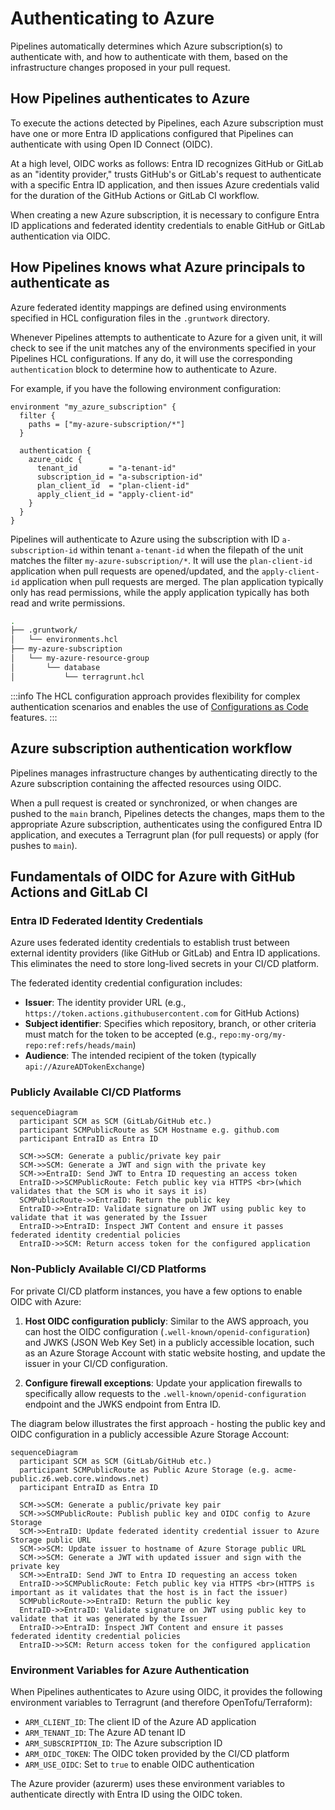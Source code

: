 # Authenticating to Azure

Pipelines automatically determines which Azure subscription(s) to authenticate with, and how to authenticate with them, based on the infrastructure changes proposed in your pull request.

## How Pipelines authenticates to Azure

To execute the actions detected by Pipelines, each Azure subscription must have one or more Entra ID applications configured that Pipelines can authenticate with using Open ID Connect (OIDC).

At a high level, OIDC works as follows: Entra ID recognizes GitHub or GitLab as an "identity provider," trusts GitHub's or GitLab's request to authenticate with a specific Entra ID application, and then issues Azure credentials valid for the duration of the GitHub Actions or GitLab CI workflow.

When creating a new Azure subscription, it is necessary to configure Entra ID applications and federated identity credentials to enable GitHub or GitLab authentication via OIDC.

## How Pipelines knows what Azure principals to authenticate as

Azure federated identity mappings are defined using environments specified in HCL configuration files in the `.gruntwork` directory.

Whenever Pipelines attempts to authenticate to Azure for a given unit, it will check to see if the unit matches any of the environments specified in your Pipelines HCL configurations. If any do, it will use the corresponding `authentication` block to determine how to authenticate to Azure.

For example, if you have the following environment configuration:

```hcl title=".gruntwork/environments.hcl"
environment "my_azure_subscription" {
  filter {
    paths = ["my-azure-subscription/*"]
  }

  authentication {
    azure_oidc {
      tenant_id       = "a-tenant-id"
      subscription_id = "a-subscription-id"
      plan_client_id  = "plan-client-id"
      apply_client_id = "apply-client-id"
    }
  }
}
```

Pipelines will authenticate to Azure using the subscription with ID `a-subscription-id` within tenant `a-tenant-id` when the filepath of the unit matches the filter `my-azure-subscription/*`. It will use the `plan-client-id` application when pull requests are opened/updated, and the `apply-client-id` application when pull requests are merged. The plan application typically only has read permissions, while the apply application typically has both read and write permissions.

```bash title="Infrastructure Live"
.
├── .gruntwork/
│   └── environments.hcl
├── my-azure-subscription
│   └── my-azure-resource-group
│       └── database
│           └── terragrunt.hcl
```

:::info
The HCL configuration approach provides flexibility for complex authentication scenarios and enables the use of [Configurations as Code](/2.0/reference/pipelines/configurations-as-code/) features.
:::

## Azure subscription authentication workflow

Pipelines manages infrastructure changes by authenticating directly to the Azure subscription containing the affected resources using OIDC.

When a pull request is created or synchronized, or when changes are pushed to the `main` branch, Pipelines detects the changes, maps them to the appropriate Azure subscription, authenticates using the configured Entra ID application, and executes a Terragrunt plan (for pull requests) or apply (for pushes to `main`).

## Fundamentals of OIDC for Azure with GitHub Actions and GitLab CI

### Entra ID Federated Identity Credentials

Azure uses federated identity credentials to establish trust between external identity providers (like GitHub or GitLab) and Entra ID applications. This eliminates the need to store long-lived secrets in your CI/CD platform.

The federated identity credential configuration includes:

- **Issuer**: The identity provider URL (e.g., `https://token.actions.githubusercontent.com` for GitHub Actions)
- **Subject identifier**: Specifies which repository, branch, or other criteria must match for the token to be accepted (e.g., `repo:my-org/my-repo:ref:refs/heads/main`)
- **Audience**: The intended recipient of the token (typically `api://AzureADTokenExchange`)

### Publicly Available CI/CD Platforms

```mermaid
sequenceDiagram
  participant SCM as SCM (GitLab/GitHub etc.)
  participant SCMPublicRoute as SCM Hostname e.g. github.com
  participant EntraID as Entra ID

  SCM->>SCM: Generate a public/private key pair
  SCM->>SCM: Generate a JWT and sign with the private key
  SCM->>EntraID: Send JWT to Entra ID requesting an access token
  EntraID->>SCMPublicRoute: Fetch public key via HTTPS <br>(which validates that the SCM is who it says it is)
  SCMPublicRoute->>EntraID: Return the public key
  EntraID->>EntraID: Validate signature on JWT using public key to validate that it was generated by the Issuer
  EntraID->>EntraID: Inspect JWT Content and ensure it passes federated identity credential policies
  EntraID->>SCM: Return access token for the configured application
```

### Non-Publicly Available CI/CD Platforms

For private CI/CD platform instances, you have a few options to enable OIDC with Azure:

1. **Host OIDC configuration publicly**: Similar to the AWS approach, you can host the OIDC configuration (`.well-known/openid-configuration`) and JWKS (JSON Web Key Set) in a publicly accessible location, such as an Azure Storage Account with static website hosting, and update the issuer in your CI/CD configuration.

2. **Configure firewall exceptions**: Update your application firewalls to specifically allow requests to the `.well-known/openid-configuration` endpoint and the JWKS endpoint from Entra ID.

The diagram below illustrates the first approach - hosting the public key and OIDC configuration in a publicly accessible Azure Storage Account:

```mermaid
sequenceDiagram
  participant SCM as SCM (GitLab/GitHub etc.)
  participant SCMPublicRoute as Public Azure Storage (e.g. acme-public.z6.web.core.windows.net)
  participant EntraID as Entra ID

  SCM->>SCM: Generate a public/private key pair
  SCM->>SCMPublicRoute: Publish public key and OIDC config to Azure Storage
  SCM->>EntraID: Update federated identity credential issuer to Azure Storage public URL
  SCM->>SCM: Update issuer to hostname of Azure Storage public URL
  SCM->>SCM: Generate a JWT with updated issuer and sign with the private key
  SCM->>EntraID: Send JWT to Entra ID requesting an access token
  EntraID->>SCMPublicRoute: Fetch public key via HTTPS <br>(HTTPS is important as it validates that the host is in fact the issuer)
  SCMPublicRoute->>EntraID: Return the public key
  EntraID->>EntraID: Validate signature on JWT using public key to validate that it was generated by the Issuer
  EntraID->>EntraID: Inspect JWT Content and ensure it passes federated identity credential policies
  EntraID->>SCM: Return access token for the configured application
```

### Environment Variables for Azure Authentication

When Pipelines authenticates to Azure using OIDC, it provides the following environment variables to Terragrunt (and therefore OpenTofu/Terraform):

- `ARM_CLIENT_ID`: The client ID of the Azure AD application
- `ARM_TENANT_ID`: The Azure AD tenant ID
- `ARM_SUBSCRIPTION_ID`: The Azure subscription ID
- `ARM_OIDC_TOKEN`: The OIDC token provided by the CI/CD platform
- `ARM_USE_OIDC`: Set to `true` to enable OIDC authentication

The Azure provider (azurerm) uses these environment variables to authenticate directly with Entra ID using the OIDC token.
